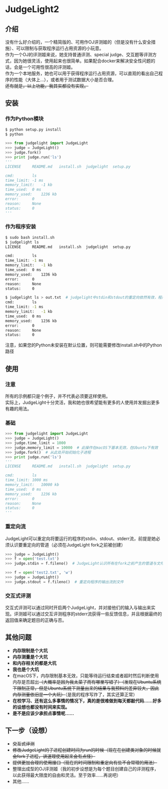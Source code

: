 # JudgeLight2

## 介绍
没有什么好介绍的，一个精简版的、可用作OJ评测姬的（但是没有什么安全措施）、可以限制与获取程序运行占用资源的小玩意。  
作为一个OJ的评测姬来说，她支持普通评测、special judge、交互题等评测方式，因为她很灵活，使用起来也很简单。如果配合docker来解决安全性问题的话，会是一个可用性很高的评测姬。  
作为一个本地服务，她也可以用于获得程序运行占用资源，可以直观的看出自己程序的性能（大体上...），或者用于测试数据大小是否合理。  
<del>还有就是，以上功能，我其实都没有实现。</del>


## 安装

### 作为Python模块
```bash
$ python setup.py install
$ python
```
```python
>>> from judgelight import JudgeLight
>>> judge = JudgeLight()
>>> judge.fork()
>>> print judge.run('ls')
'''
LICENSE		README.md	install.sh	judgelight	setup.py

cmd:		ls
time_limit:	-1 ms
memory_limit:	-1 kb
time_used:	0 ms
memory_used:	1236 kb
error:		0
reason:		None
status:		0
'''
```

### 作为程序安装
```bash
$ sudo bash install.sh
$ judgelight ls
LICENSE		README.md	install.sh	judgelight	setup.py

cmd:		ls
time_limit:	-1 ms
memory_limit:	-1 kb
time_used:	0 ms
memory_used:	1236 kb
error:		0
reason:		None
status:		0

$ judgelight ls > out.txt  # judgelight中stdin和stdout的重定向依然有效，程序运行的结果通过stderr流传出
cmd:		ls
time_limit:	-1 ms
memory_limit:	-1 kb
time_used:	0 ms
memory_used:	1236 kb
error:		0
reason:		None
status:		0
```
注意，如果您的Python未安装在默认位置，则可能需要修改install.sh中的Python路径


## 使用

### 注意
所有的示例都只是个例子，并不代表必须要这样使用。  
实际上，JudgeLight十分灵活，我和她也很希望能有更多的人使用并发掘出更多有趣的用法。
 
### 基础
```python
>>> from judgelight import JudgeLight
>>> judge = JudgeLight()
>>> judge.time_limit = 1000
>>> judge.memory_limit = 10000  # 此操作在macOS下基本无效，在Ubuntu下有效
>>> judge.fork()  # 从此处开始初始化子进程
>>> print judge.run('ls')
'''
LICENSE		README.md	install.sh	judgelight	setup.py

cmd:		ls
time_limit:	1000 ms
memory_limit:	10000 kb
time_used:	0 ms
memory_used:	1236 kb
error:		0
reason:		None
status:		0
'''
```

### 重定向流
JudgeLight可以重定向将要运行的程序的stdin、stdout、stderr流，前提是她必须认识要重定向的管道（必须在JudgeLight fork之前被创建）
```python
>>> judge = JudgeLight()
>>> f = open('test.txt')
>>> judge.stdin = f.fileno()  # JudgeLight认识所有在fork之前产生的管道与文件描述符
```

```python
>>> f = open('test2.txt', 'w')
>>> judge = JudgeLight()
>>> judge.stdout = f.fileno()  # 重定向程序的输出流到文件
```

### 交互式评测
交互式评测可以通过同时开启两个JudgeLight，并对接他们的输入与输出来实现。评测姬可以通过交互评测程序的stderr流获得一些反馈信息，并且根据最终的返回值来确定题目的正确与否。  


## 其他问题

- **内存限制是个大坑**
- **内存测量是个大坑**
- **和内存相关的都是大坑**
- **我也是个大坑**
- 在macOS下，内存限制基本无效，只能等待运行结束或者超时然后判断使用内存是否超出<del>（大概率是因为我太菜了而有哪里写错了）</del><del>（发现在Ubuntu系统下限制正常，但是Ubuntu系统下测量出来的结果与我预料的差异较大，因此内存测量依旧是一个大坑）</del>（是我的程序写炸了，其实还算正常）
- **在校学习、还有这么多事情的情况下，真的是很难做到每天都敲代码......好多的设想也都没有时间来实现。**
- **是不是应该少承担点事情呢......**

## 下一步（设想）
- <del>交互式评测</del>
- <del>修改JudgeLight的子进程创建时间为run的时候（现在在创建类对象的时候就会fork子进程，讲道理使用起来会有点怪）</del>
- <del>提供更加合理的使用接口（现在的时间限制和重定向有些不合常理的用法）</del>
- 整理出成型的OJ评测姬（我的初步设想是为每个题目创建自己的评测程序，以此获得最大限度的自由和灵活。至于效率......再说吧）
- 其他......